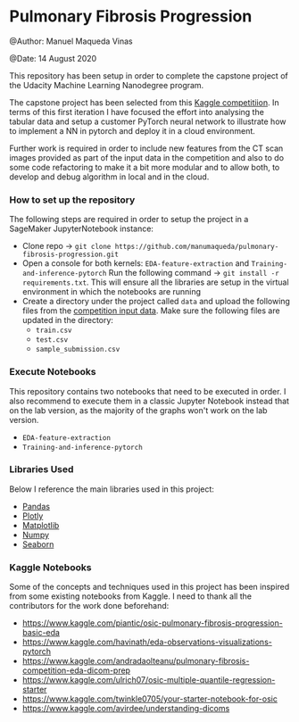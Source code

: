 # Pulmonary Fibrosis Progression

@Author: Manuel Maqueda Vinas

@Date: 14 August 2020


This repository has been setup in order to complete the capstone project of the Udacity Machine Learning Nanodegree
program. 

The capstone project has been selected from this [Kaggle competitiion](https://www.kaggle.com/c/osic-pulmonary-fibrosis-progression). 
In terms of this first iteration I have focused the effort into analysing the tabular data and setup a customer PyTorch
neural network to illustrate how to implement a NN in pytorch and deploy it in a cloud environment. 

Further work is required in order to include new features from the CT scan images provided as part of the input data in 
the competition and also to do some code refactoring to make it a bit more modular and to allow both, to develop and
 debug algorithm in local and in the cloud.
  
### How to set up the repository

The following steps are required in order to setup the project in a SageMaker JupyterNotebook instance:

* Clone repo -> `git clone https://github.com/manumaqueda/pulmonary-fibrosis-progression.git`
* Open a console for both kernels: `EDA-feature-extraction` and `Training-and-inference-pytorch`  Run the following command ->
`git install -r requirements.txt`. This will ensure all the libraries are setup in the virtual environment in which the 
notebooks are running
* Create a directory under the project called `data` and upload the following files from the
 [competition input data](https://www.kaggle.com/c/osic-pulmonary-fibrosis-progression/data). Make sure the following files are 
 updated in the directory: 
  * `train.csv`
  * `test.csv`
  * `sample_submission.csv`

### Execute Notebooks

This repository contains two notebooks that need to be executed in order. I also recommend to execute them in a classic 
Jupyter Notebook instead that on the lab version, as the majority of the graphs won't work on the lab version.

* `EDA-feature-extraction`
* `Training-and-inference-pytorch`

### Libraries Used
Below I reference the main libraries used in this project:
* [Pandas](https://pandas.pydata.org/)
* [Plotly](https://plotly.com/)
* [Matplotlib](https://matplotlib.org/)
* [Numpy](https://numpy.org/)
* [Seaborn](http://seaborn.pydata.org/)

### Kaggle Notebooks
Some of the concepts and techniques used in this project has been inspired from some existing notebooks from Kaggle. I 
need to thank all the contributors for the work done beforehand:

* https://www.kaggle.com/piantic/osic-pulmonary-fibrosis-progression-basic-eda
* https://www.kaggle.com/havinath/eda-observations-visualizations-pytorch
* https://www.kaggle.com/andradaolteanu/pulmonary-fibrosis-competition-eda-dicom-prep
* https://www.kaggle.com/ulrich07/osic-multiple-quantile-regression-starter
* https://www.kaggle.com/twinkle0705/your-starter-notebook-for-osic
* https://www.kaggle.com/avirdee/understanding-dicoms
